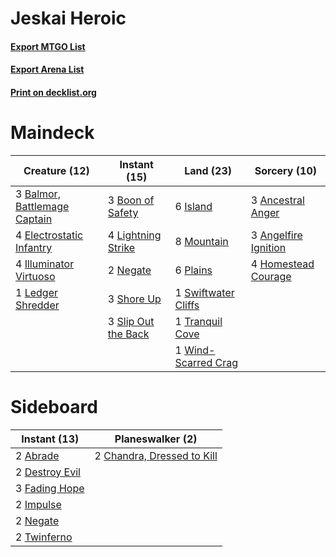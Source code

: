 # Jeskai Heroic

#### [Export MTGO List](../collection/Jeskai%20Heroic/Jeskai%20Heroic.txt)
#### [Export Arena List](../collection/Jeskai%20Heroic/Jeskai%20Heroic_arena.txt)
#### [Print on decklist.org](http://decklist.org/?deckmain=3%09Ancestral%20Anger%0A3%09Angelfire%20Ignition%0A3%09Balmor,%20Battlemage%20Captain%0A3%09Boon%20of%20Safety%0A4%09Electrostatic%20Infantry%0A4%09Homestead%20Courage%0A4%09Illuminator%20Virtuoso%0A6%09Island%0A1%09Ledger%20Shredder%0A4%09Lightning%20Strike%0A8%09Mountain%0A2%09Negate%0A6%09Plains%0A3%09Shore%20Up%0A3%09Slip%20Out%20the%20Back%0A1%09Swiftwater%20Cliffs%0A1%09Tranquil%20Cove%0A1%09Wind-Scarred%20Crag&deckside=2%09Abrade%0A2%09Chandra,%20Dressed%20to%20Kill%0A2%09Destroy%20Evil%0A3%09Fading%20Hope%0A2%09Impulse%0A2%09Negate%0A2%09Twinferno)
# Maindeck

|                                             Creature (12)                                             |                                         Instant (15)                                         |                                          Land (23)                                           |                                         Sorcery (10)                                          |
|-------------------------------------------------------------------------------------------------------|----------------------------------------------------------------------------------------------|----------------------------------------------------------------------------------------------|-----------------------------------------------------------------------------------------------|
|3 [Balmor, Battlemage Captain](http://gatherer.wizards.com/Pages/Card/Details.aspx?multiverseid=574676)|3 [Boon of Safety](http://gatherer.wizards.com/Pages/Card/Details.aspx?multiverseid=555205)   |6 [Island](http://gatherer.wizards.com/Pages/Card/Details.aspx?multiverseid=439857)           |3 [Ancestral Anger](http://gatherer.wizards.com/Pages/Card/Details.aspx?multiverseid=540996)   |
|4 [Electrostatic Infantry](http://gatherer.wizards.com/Pages/Card/Details.aspx?multiverseid=574602)    |4 [Lightning Strike](http://gatherer.wizards.com/Pages/Card/Details.aspx?multiverseid=383299) |8 [Mountain](http://gatherer.wizards.com/Pages/Card/Details.aspx?multiverseid=439859)         |3 [Angelfire Ignition](http://gatherer.wizards.com/Pages/Card/Details.aspx?multiverseid=535000)|
|4 [Illuminator Virtuoso](http://gatherer.wizards.com/Pages/Card/Details.aspx?multiverseid=555218)      |2 [Negate](http://gatherer.wizards.com/Pages/Card/Details.aspx?multiverseid=423707)           |6 [Plains](http://gatherer.wizards.com/Pages/Card/Details.aspx?multiverseid=439856)           |4 [Homestead Courage](http://gatherer.wizards.com/Pages/Card/Details.aspx?multiverseid=534780) |
|1 [Ledger Shredder](http://gatherer.wizards.com/Pages/Card/Details.aspx?multiverseid=555247)           |3 [Shore Up](http://gatherer.wizards.com/Pages/Card/Details.aspx?multiverseid=574544)         |1 [Swiftwater Cliffs](http://gatherer.wizards.com/Pages/Card/Details.aspx?multiverseid=405407)|                                                                                               |
|                                                                                                       |3 [Slip Out the Back](http://gatherer.wizards.com/Pages/Card/Details.aspx?multiverseid=555263)|1 [Tranquil Cove](http://gatherer.wizards.com/Pages/Card/Details.aspx?multiverseid=451243)    |                                                                                               |
|                                                                                                       |                                                                                              |1 [Wind-Scarred Crag](http://gatherer.wizards.com/Pages/Card/Details.aspx?multiverseid=405452)|                                                                                               |


# Sideboard

|                                      Instant (13)                                       |                                          Planeswalker (2)                                           |
|-----------------------------------------------------------------------------------------|-----------------------------------------------------------------------------------------------------|
|2 [Abrade](http://gatherer.wizards.com/Pages/Card/Details.aspx?multiverseid=430772)      |2 [Chandra, Dressed to Kill](http://gatherer.wizards.com/Pages/Card/Details.aspx?multiverseid=541004)|
|2 [Destroy Evil](http://gatherer.wizards.com/Pages/Card/Details.aspx?multiverseid=574497)|                                                                                                     |
|3 [Fading Hope](http://gatherer.wizards.com/Pages/Card/Details.aspx?multiverseid=534812) |                                                                                                     |
|2 [Impulse](http://gatherer.wizards.com/Pages/Card/Details.aspx?multiverseid=446087)     |                                                                                                     |
|2 [Negate](http://gatherer.wizards.com/Pages/Card/Details.aspx?multiverseid=423707)      |                                                                                                     |
|2 [Twinferno](http://gatherer.wizards.com/Pages/Card/Details.aspx?multiverseid=574629)   |                                                                                                     |

